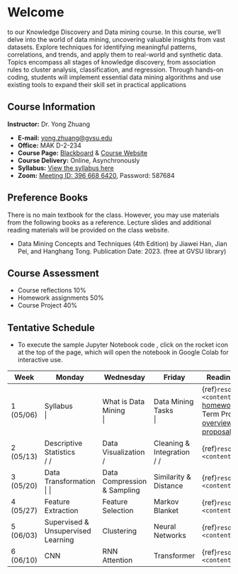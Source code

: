 # Welcome

to our Knowledge Discovery and Data mining course. In this course, we’ll delve into the world of data mining, uncovering valuable insights from vast datasets. Explore techniques for identifying meaningful patterns, correlations, and trends, and apply them to real-world and synthetic data. Topics encompass all stages of knowledge discovery, from association rules to cluster analysis, classification, and regression. Through hands-on coding, students will implement essential data mining algorithms and use existing tools to expand their skill set in practical applications

## Course Information

**Instructor:** Dr. Yong Zhuang

- <i class="fa fa-envelope"></i> **E-mail:** [yong.zhuang@gvsu.edu](mailto:yong.zhuang@gvsu.edu)
- <i class="fa fa-building"></i> **Office:** MAK D-2-234
- <i class="fa fa-book"></i> **Course Page:** [Blackboard](https://lms.gvsu.edu/) & [Course Website](https://gvsu-cis635.github.io)
- <i class="fa fa-chalkboard-teacher"></i> **Course Delivery:** Online, Asynchronously
- <i class="fa fa-book-reader"></i> **Syllabus:** [View the syllabus here](assets/pdf/syllabus.pdf)
- <i class="fa fa-video"></i> **Zoom:** [Meeting ID: 396 668 6420](https://gvsu-edu.zoom.us/j/3966686420?pwd=WGxpc0N4YWcvOU9aWGxWZGYxbXZUdz09), Password: 587684

## Preference Books

There is no main textbook for the class. However, you may use materials from the following books as a reference. Lecture slides and additional reading materials will be provided on the class website.

- Data Mining Concepts and Techniques (4th Edition) by Jiawei Han, Jian Pei, and Hanghang Tong. Publication Date: 2023. (free at GVSU library)

## Course Assessment

- Course reflections 10\%
- Homework assignments 50\%
- Course Project 40\%

<!-- Syllabus can be found [here](Syllabus_CIS635_F2023.pdf). -->
<!-- <iframe src="assets/pdf/syllabus.pdf" style="width:100%; height:600px;" frameborder="0"></iframe> -->

## Tentative Schedule

- To execute the sample Jupyter Notebook code <i class="fa fa-code"></i>, click on the rocket icon <i class="fa fa-rocket" aria-hidden="true"></i> at the top of the page, which will open the notebook in Google Colab for interactive use.

| Week | Monday | Wednesday | Friday | Reading & Homework |
| --- | --- | --- | --- | --- |
| 1 (05/06) | Syllabus <br> [<i class="fa-solid fa-file-pdf"></i>](assets/pdf/syllabus.pdf) \| [<i class="fa-brands fa-youtube"></i>](https://youtu.be/568S6Evm6W4) | What is Data Mining <br> [<i class="fa-solid fa-file-pdf"></i>](assets/pdf/data-mining-intro.pdf) \| [<i class="fa-brands fa-youtube"></i>](https://youtu.be/vLOU_C9U3TM) | Data Mining Tasks <br> [<i class="fa-solid fa-file-pdf"></i>](assets/pdf/data-mining-tasks.pdf) \| [<i class="fa-brands fa-youtube"></i>](https://youtu.be/pPdu-E95Mng) | {ref}`resources <content:references:w1>` <br> [homework1](homeworks/1.md) <br> Term Project <br> [overview](./project/project-overview.md) <br> [proposal](./project/project-proposal.md) |
| 2 (05/13) | Descriptive Statistics <br> [<i class="fa-solid fa-file-pdf"></i>](assets/pdf/data-exploration-descriptive-statistics.pdf) / [<i class="fa-brands fa-youtube"></i>](https://youtu.be/HDRjhgB6EN0) / [<i class="fa fa-code"></i>](samples/descriptive_statistics.ipynb) | Data Visualization <br> [<i class="fa-solid fa-file-pdf"></i>](assets/pdf/data-exploration-data-visualization.pdf) / [<i class="fa-brands fa-youtube"></i>](https://youtu.be/VcuphW6n1Mo) | Cleaning & Integration <br> [<i class="fa-solid fa-file-pdf"></i>](assets/pdf/cleaning-Integration.pdf) / [<i class="fa-brands fa-youtube"></i>](https://youtu.be/9EBOeQA6LD0) / [<i class="fa fa-code"></i>](https://gvsu-cis635.github.io/samples/cleaning-Integration.html) | {ref}`resources <content:references:w2>`<br> |
| 3 (05/20) | Data Transformation <br> [<i class="fa-solid fa-file-pdf"></i>](assets/pdf/data-transformation.pdf) \| [<i class="fa-brands fa-youtube"></i>](https://youtu.be/8fws0-6h52I) \| [<i class="fa fa-code"></i>](samples/data-transformation.ipynb) | Data Compression & Sampling <br> | Similarity & Distance <br> | {ref}`resources <content:references:w3>` |
| 4 (05/27) | Feature Extraction <br> | Feature Selection <br> | Markov Blanket <br> | {ref}`resources <content:references:w4>` |
| 5 (06/03) | Supervised & Unsupervised Learning <br> | Clustering <br> | Neural Networks <br> | {ref}`resources <content:references:w5>` |
| 6 (06/10) | CNN <br> | RNN <br> Attention <br> | Transformer <br> | {ref}`resources <content:references:w6>` |
